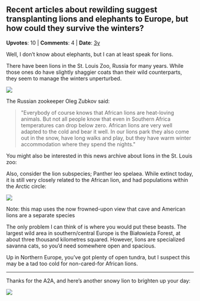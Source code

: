 ## Recent articles about rewilding suggest transplanting lions and elephants to Europe, but how could they survive the winters?
    
**Upvotes**: 10 | **Comments**: 4 | **Date**: [3y](https://www.quora.com/Recent-articles-about-rewilding-suggest-transplanting-lions-and-elephants-to-Europe-but-how-could-they-survive-the-winters/answer/Gary-Meaney)

Well, I don’t know about elephants, but I can at least speak for lions.

There have been lions in the St. Louis Zoo, Russia for many years. While those ones do have slightly shaggier coats than their wild counterparts, they seem to manage the winters unperturbed.

![](https://qph.fs.quoracdn.net/main-qimg-f2f573a9ec565640d144630a741703dc-lq)

The Russian zookeeper Oleg Zubkov said:

> "Everybody of course knows that African lions are heat-loving animals. But not all people know that even in Southern Africa temperatures can drop below zero. African lions are very well adapted to the cold and bear it well. In our lions park they also come out in the snow, have long walks and play, but they have warm winter accommodation where they spend the nights."

You might also be interested in this news archive about lions in the St. Louis zoo:

Also, consider the lion subspecies; Panther leo spelaea. While extinct today, it is still very closely related to the African lion, and had populations within the Arctic circle:

![](https://qph.fs.quoracdn.net/main-qimg-b66c693d607b480ec4ee627433e3759e-pjlq)

Note: this map uses the now frowned-upon view that cave and American lions are a separate species

The only problem I can think of is where you would put these beasts. The largest wild area in southern/central Europe is the Białowieża Forest, at about three thousand kilometres squared. However, lions are specialized savanna cats, so you’d need somewhere open and spacious.

Up in Northern Europe, you’ve got plenty of open tundra, but I suspect this may be a tad too cold for non-cared-for African lions.

* * *

Thanks for the A2A, and here’s another snowy lion to brighten up your day:

![](https://qph.fs.quoracdn.net/main-qimg-6dd8247f40c212f2fb1eed02e0fc1aa9-lq)

